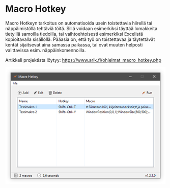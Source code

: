 # Macro Hotkey

Macro Hotkeyn tarkoitus on automatisoida usein toistettavia hiirellä tai näppäimistöllä tehtäviä töitä. Sillä voidaan esimerkiksi täyttää lomakkeita tietyillä samoilla tiedoilla, tai vaihtoehtoisesti esimerkiksi Excelistä kopioitavalla sisällöllä. Pääasia on, että työ on toistettavaa ja täytettävät kentät sijaitsevat aina samassa paikassa, tai ovat muuten helposti valittavissa esim. näppäinkomennoilla.

Artikkeli projektista löytyy:
https://www.arik.fi/ohjelmat_macro_hotkey.php

<img src="/docs/macrohotkey.png">